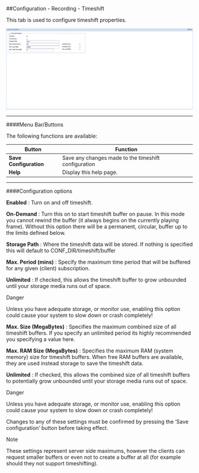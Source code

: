 ##Configuration - Recording - Timeshift

This tab is used to configure timeshift properties.

!['Timeshift' Tab](docresources/configtimeshifttab.png)

---

####Menu Bar/Buttons

The following functions are available:

Button                   | Function
-------------------------|---------
**Save Configuration**   | Save any changes made to the timeshift configuration
**Help**                 | Display this help page.

---

####Configuration options

**Enabled**
: Turn on and off timeshift.

**On-Demand**
: Turn this on to start timeshift buffer on pause. In this mode you cannot
  rewind the buffer (it always begins on the currently playing frame).
  Without this option there will be a permanent, circular, buffer up to
  the limits defined below.

**Storage Path**
: Where the timeshift data will be stored. If nothing is specified this
  will default to CONF\_DIR/timeshift/buffer

**Max. Period (mins)**
: Specify the maximum time period that will be buffered for any given
  (client) subscription.

**Unlimited**
: If checked, this allows the timeshift buffer to grow unbounded until
  your storage media runs out of space.

<div class="admonition danger">
<p class="admonition-title">Danger</p>
<p>Unless you have adequate storage, or monitor use, enabling this option
could cause your system to slow down or crash completely!</p>
</div>

**Max. Size (MegaBytes)**
: Specifies the maximum combined size of all timeshift buffers. If you
  specify an unlimited period its highly recommended you specifying a
  value here.

**Max. RAM Size (MegaBytes)**
: Specifies the maximum RAM (system memory) size for timeshift buffers.
  When free RAM buffers are available, they are used instead storage to
  save the timeshift data.

**Unlimited**
: If checked, this allows the combined size of all timeshift buffers to
  potentially grow unbounded until your storage media runs out of space.

<div class="admonition danger">
<p class="admonition-title">Danger</p>
<p>Unless you have adequate storage, or monitor use, enabling this option
could cause your system to slow down or crash completely!</p>
</div>

Changes to any of these settings must be confirmed by pressing the ‘Save
configuration’ button before taking effect. 

<div class="admonition note">
<p class="admonition-title">Note</p>
<p>These settings represent server side maximums, however the clients can
request smaller buffers or even not to create a buffer at all (for example 
should they not support timeshifting).</p>
</div>

